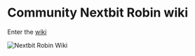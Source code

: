 Community Nextbit Robin wiki
==============

Enter the [wiki](https://github.com/deadman96385/nextbit_private_wiki/wiki)

![Nextbit Robin Wiki](http://s12.postimg.org/dxw499wi5/photo_original.png "Robin in mint")
